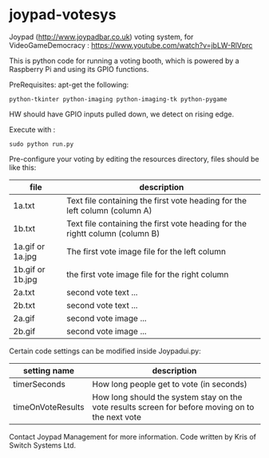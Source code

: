 joypad-votesys
==============

Joypad (http://www.joypadbar.co.uk) voting system, for VideoGameDemocracy : https://www.youtube.com/watch?v=jbLW-RlVprc

This is python code for running a voting booth, which is powered by a Raspberry Pi and using its GPIO functions.

PreRequisites:
apt-get the following:
```
python-tkinter python-imaging python-imaging-tk python-pygame
```

HW should have GPIO inputs pulled down, we detect on rising edge.

Execute with : 
```
sudo python run.py
```

Pre-configure your voting by editing the resources directory, files should be like this:

| file | description |
|------|-------------|
| 1a.txt | Text file containing the first vote heading for the left column (column A) |
| 1b.txt | Text file containing the first vote heading for the rightt column (column B) |
| 1a.gif or 1a.jpg | The first vote image file for the left column |
| 1b.gif or 1b.jpg | the first vote image file for the right column | 
| 2a.txt | second vote text ... |
| 2b.txt | second vote text ... |
| 2a.gif | second vote image ... |
| 2b.gif | second vote image ... |

Certain code settings can be modified inside Joypadui.py:

| setting name | description |
| -------------|-------------|
| timerSeconds | How long people get to vote (in seconds) | 
| timeOnVoteResults | How long should the system stay on the vote results screen for before moving on to the next vote |

Contact Joypad Management for more information.
Code written by Kris of Switch Systems Ltd.